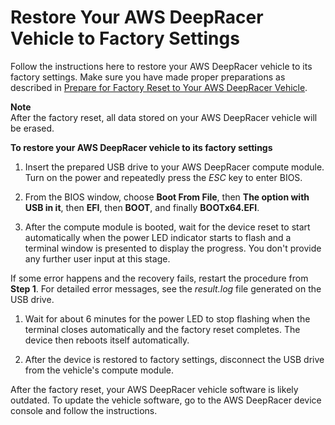 # Restore Your AWS DeepRacer Vehicle to Factory Settings<a name="deepracer-vehicle-factory-reset-instructions"></a>

Follow the instructions here to restore your AWS DeepRacer vehicle to its factory settings\. Make sure you have made proper preparations as described in [Prepare for Factory Reset to Your AWS DeepRacer Vehicle](deepracer-vehicle-factory-reset-preparation.md)\. 

**Note**  
 After the factory reset, all data stored on your AWS DeepRacer vehicle will be erased\. <a name="deepracer-vehicle-factory-reset-procedure"></a>

**To restore your AWS DeepRacer vehicle to its factory settings**

1.  Insert the prepared USB drive to your AWS DeepRacer compute module\. Turn on the power and repeatedly press the *ESC* key to enter BIOS\. 

1.  From the BIOS window, choose **Boot From File**, then **The option with USB in it**, then **EFI**, then **BOOT**, and finally **BOOTx64\.EFI**\. 

1.  After the compute module is booted, wait for the device reset to start automatically when the power LED indicator starts to flash and a terminal window is presented to display the progress\. You don't provide any further user input at this stage\. 

   If some error happens and the recovery fails, restart the procedure from **Step 1**\. For detailed error messages, see the *result\.log* file generated on the USB drive\. 

1.  Wait for about 6 minutes for the power LED to stop flashing when the terminal closes automatically and the factory reset completes\. The device then reboots itself automatically\. 

1.  After the device is restored to factory settings, disconnect the USB drive from the vehicle's compute module\. 

After the factory reset, your AWS DeepRacer vehicle software is likely outdated\. To update the vehicle software, go to the AWS DeepRacer device console and follow the instructions\.